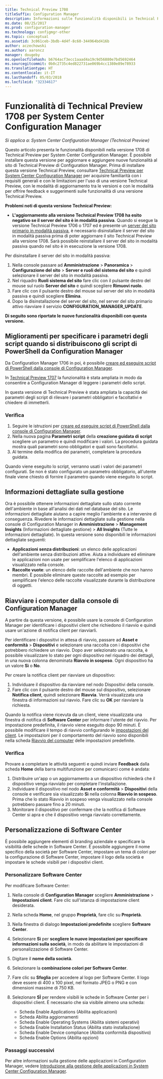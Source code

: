 ```yaml
---
title: Technical Preview 1708
titleSuffix: Configuration Manager
description: Informazioni sulle funzionalità disponibili in Technical Preview 1708 per System Center Configuration Manager.
ms.date: 08/25/2017
ms.prod: configuration-manager
ms.technology: configmgr-other
ms.topic: conceptual
ms.assetid: 3c061ceb-3bdb-4d4f-8c60-344964bd416b
author: aczechowski
ms.author: aaroncz
manager: dougeby
ms.openlocfilehash: b6764acf3ecc1aaad4a19c9d56880e7bd5692464
ms.sourcegitcommit: 0b0c2735c4ed822731ae069b4cc1380e89e78933
ms.translationtype: HT
ms.contentlocale: it-IT
ms.lasthandoff: 05/03/2018
ms.locfileid: "32334617"
---
```

# <a name="capabilities-in-technical-preview-1708-for-system-center-configuration-manager"></a>Funzionalità di Technical Preview 1708 per System Center Configuration Manager

*Si applica a: System Center Configuration Manager (Technical Preview)*

Questo articolo presenta le funzionalità disponibili nella versione 1708 di Technical Preview per System Center Configuration Manager. È possibile installare questa versione per aggiornare e aggiungere nuove funzionalità al sito di Technical Preview di Configuration Manager. Prima di installare questa versione Technical Preview, consultare [Technical Preview per System Center Configuration Manager](../../core/get-started/technical-preview.md) per acquisire familiarità con i requisiti generali e con le limitazioni per l'uso di una versione Technical Preview, con le modalità di aggiornamento tra le versioni e con le modalità per offrire feedback e suggerimenti sulle funzionalità di una versione Technical Preview.     


<!--  Known Issues Template   
**Known Issues in this Technical Preview:**
-   **Issue Name**. Details
    Workaround details.
-->
**Problemi noti di questa versione Technical Preview:**
-   **L'aggiornamento alla versione Technical Preview 1708 ha esito negativo se il server del sito è in modalità passiva**. Quando si esegue la versione Technical Preview 1706 o 1707 ed è presente un [server del sito primario in modalità passiva](/sccm/core/get-started/capabilities-in-technical-preview-1706#site-server-role-high-availability), è necessario disinstallare il server del sito in modalità passiva prima di poter aggiornare il sito Technical Preview alla versione 1708. Sarà possibile reinstallare il server del sito in modalità passiva quando nel sito è in esecuzione la versione 1708.

  Per disinstallare il server del sito in modalità passiva:
  1. Nella console passare ad **Amministrazione** > **Panoramica** > **Configurazione del sito** > **Server e ruoli del sistema del sito** e quindi selezionare il server del sito in modalità passiva.
  2. Nel riquadro **Ruoli sistema del sito** fare clic con il pulsante destro del mouse sul ruolo **Server del sito** e quindi scegliere **Rimuovi ruolo**.
  3. Fare clic con il pulsante destro del mouse sul server del sito in modalità passiva e quindi scegliere **Elimina**.
  4. Dopo la disinstallazione del server del sito, nel server del sito primario attivo riavviare il servizio **CONFIGURATION_MANAGER_UPDATE**.




**Di seguito sono riportate le nuove funzionalità disponibili con questa versione.**  

<!--  Rough Section Template
##  FEATURE

### Procedure 1
### Try it out!  
 Try to complete the following tasks and then send us **Feedback** from the **Home** tab of the Ribbon to let us know how it worked:
 -  Task 1
 -  Task 2              
-->

## <a name="improvements-for-specifying-script-parameters-when-you-deploy-powershell-scripts-from-configuration-manager"></a>Miglioramenti per specificare i parametri degli script quando si distribuiscono gli script di PowerShell da Configuration Manager
<!-- 1236459 -->

Da Configuration Manager 1706 in poi, è possibile [creare ed eseguire script di PowerShell dalla console di Configuration Manager](/sccm/apps/deploy-use/create-deploy-scripts).

In [Technical Preview 1707](/sccm/core/get-started/capabilities-in-technical-preview-1707#add-parameters-when-you-deploy-powershell-scripts-from-configuration-manager) la funzionalità è stata ampliata in modo da consentire a Configuration Manager di leggere i parametri dello script.

In questa versione di Technical Preview è stata ampliata la capacità dei parametri degli script di rilevare i parametri obbligatori e facoltativi e chiedere di immetterli.

### <a name="try-it-out"></a>Verifica

1. Seguire le istruzioni per [creare ed eseguire script di PowerShell dalla console di Configuration Manager](/sccm/apps/deploy-use/create-deploy-scripts).
2. Nella nuova pagina **Parametri script** della **creazione guidata di script** scegliere un parametro e quindi modificare i valori.
La procedura guidata mostra quali parametri sono obbligatori e quali sono facoltativi.
4. Al termine della modifica dei parametri, completare la procedura guidata.

Quando viene eseguito lo script, verranno usati i valori dei parametri configurati. Se non è stato configurato un parametro obbligatorio, all'utente finale viene chiesto di fornire il parametro quando viene eseguito lo script.

## <a name="management-insights"></a>Informazioni dettagliate sulla gestione
<!-- 1353967 -->
Ora è possibile ottenere informazioni dettagliate sullo stato corrente dell'ambiente in base all'analisi dei dati nel database del sito. Le informazioni dettagliate aiutano a capire meglio l'ambiente e a intervenire di conseguenza. Rivedere le informazioni dettagliate sulla gestione nella console di Configuration Manager in **Amministrazione**  > **Management Insights** (Informazioni dettagliate gestione) > **All Insights** (Tutte le informazioni dettagliate). In questa versione sono disponibili le informazioni dettagliate seguenti:

- **Applicazioni senza distribuzioni**: un elenco delle applicazioni dell'ambiente senza distribuzioni attive. Aiuta a individuare ed eliminare le applicazioni non usate per semplificare l'elenco di applicazioni visualizzato nella console.
- **Raccolte vuote**: un elenco delle raccolte dell'ambiente che non hanno membri. È possibile eliminare queste raccolte ad esempio per semplificare l'elenco delle raccolte visualizzate durante la distribuzione di oggetti.


## <a name="restart-computers-from-the-configuration-manager-console"></a>Riavviare i computer dalla console di Configuration Manager   
<!-- 1356283 -->
A partire da questa versione, è possibile usare la console di Configuration Manager per identificare i dispositivi client che richiedono il riavvio e quindi usare un'azione di notifica client per riavviarli.

Per identificare i dispositivi in attesa di riavvio, passare ad **Asset e conformità** > **Dispositivi** e selezionare una raccolta con i dispositivi che potrebbero richiedere un riavvio. Dopo aver selezionato una raccolta, è possibile visualizzare lo stato per ogni dispositivo nel riquadro dei dettagli, in una nuova colonna denominata **Riavvio in sospeso**. Ogni dispositivo ha un valore **Sì** o **No**.

Per creare la notifica client per riavviare un dispositivo:
1.  Individuare il dispositivo da riavviare nel nodo Dispositivi della console.
2.  Fare clic con il pulsante destro del mouse sul dispositivo, selezionare **Notifica client**, quindi selezionare **Riavvia**. Verrà visualizzata una finestra di informazioni sul riavvio. Fare clic su **OK** per riavviare la richiesta.

Quando la notifica viene ricevuta da un client, viene visualizzata una finestra di notifica di **Software Center** per informare l'utente del riavvio. Per impostazione predefinita, il riavvio viene eseguito dopo 90 minuti. È possibile modificare il tempo di riavvio configurando le [impostazioni del client](/sccm/core/clients/deploy/configure-client-settings). Le impostazioni per il comportamento del riavvio sono disponibili nella scheda [Riavvio del computer](/sccm/core/clients/deploy/about-client-settings#computer-restart) delle impostazioni predefinite.


### <a name="try-it-out"></a>Verifica
Provare a completare le attività seguenti e quindi inviare **Feedback** dalla scheda **Home** della barra multifunzione per comunicarci come è andata:
1.  Distribuire un'app o un aggiornamento a un dispositivo richiederà che il dispositivo venga riavviato per completare l'installazione.
2.  Individuare il dispositivo nel nodo **Asset e conformità** > **Dispositivi** della console e verificare sia visualizzato **Sì** nella colonna **Riavvio in sospeso**. Prima che lo stato Riavvio in sospeso venga visualizzato nella console potrebbero passare fino a 20 minuti.
3.  Monitorare il dispositivo per confermare che la notifica di Software Center si apra e che il dispositivo venga riavviato correttamente.


## <a name="software-center-customization"></a>Personalizzazione di Software Center
<!-- 1351224 -->
È possibile aggiungere elementi di branding aziendale e specificare la visibilità delle schede in Software Center. È possibile aggiungere il nome specifico della società per Software Center, impostare un tema di colori per la configurazione di Software Center, impostare il logo della società e impostare le schede visibili per i dispositivi client.

### <a name="customize-software-center"></a>Personalizzare Software Center

Per modificare Software Center:

1. Nella console di **Configuration Manager** scegliere **Amministrazione** > **Impostazioni client**. Fare clic sull'istanza di impostazione client desiderata.
2. Nella scheda **Home**, nel gruppo **Proprietà**, fare clic su **Proprietà**.
3. Nella finestra di dialogo **Impostazioni predefinite** scegliere **Software Center**.
4. Selezionare **Sì** per **scegliere le nuove impostazioni per specificare informazioni sulla società**, in modo da abilitare le impostazioni di personalizzazione di Software Center.
5. Digitare il **nome della società**.
6. Selezionare la **combinazione colori per Software Center**.
7. Fare clic su **Sfoglia** per accedere al logo per Software Center. Il logo deve essere di 400 x 100 pixel, nel formato JPEG o PNG e con dimensioni massime di 750 KB.
8. Selezionare **SÌ** per rendere visibili le schede in Software Center per i dispositivi client. È necessario che sia visibile almeno una scheda:

    -  Scheda Enable Applications (Abilita applicazioni)
    -  Scheda Abilita aggiornamenti
    -  Scheda Enable Operating Systems (Abilita sistemi operativi)
    -  Scheda Enable Installation Status (Abilita stato installazione)
    -  Scheda Enable Device compliance (Abilita conformità dispositivo)
    -  Scheda Enable Options (Abilita opzioni)

### <a name="next-steps"></a>Passaggi successivi

Per altre informazioni sulla gestione delle applicazioni in Configuration Manager, vedere [Introduzione alla gestione delle applicazioni in System Center Configuration Manager](\sccm\apps\understand\introduction-to-application-management).
